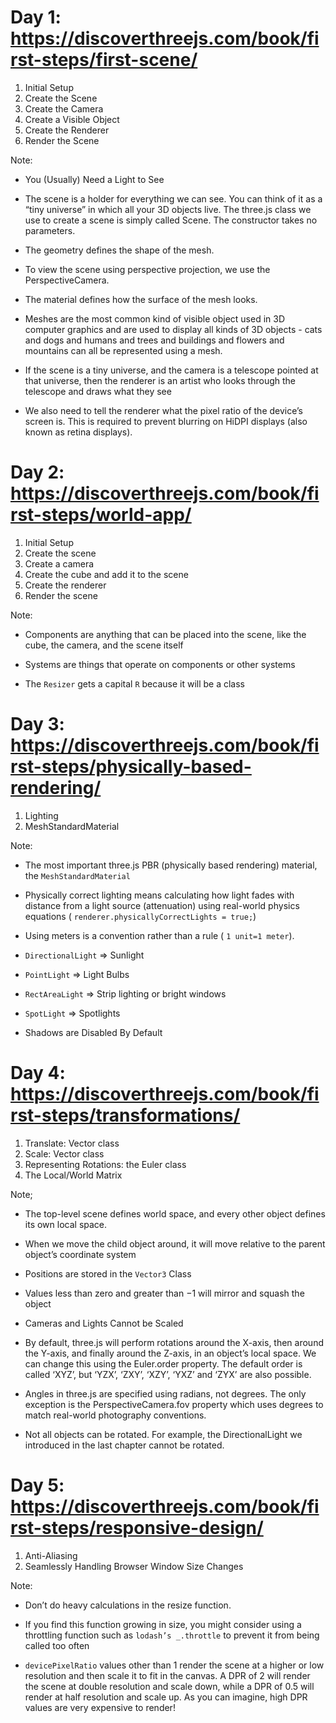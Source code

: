 # Day 1: https://discoverthreejs.com/book/first-steps/first-scene/

1. Initial Setup
2. Create the Scene
3. Create the Camera
4. Create a Visible Object
5. Create the Renderer
6. Render the Scene

Note:

- You (Usually) Need a Light to See
- The scene is a holder for everything we can see.
  You can think of it as a “tiny universe” in which all your 3D objects live.
  The three.js class we use to create a scene is simply called Scene.
  The constructor takes no parameters.

- The geometry defines the shape of the mesh.

- To view the scene using perspective projection, we use the PerspectiveCamera.

- The material defines how the surface of the mesh looks.

- Meshes are the most common kind of visible object used in 3D computer graphics
  and are used to display all kinds of 3D objects -
  cats and dogs and humans and trees and buildings and flowers and mountains can all be represented using a mesh.

- If the scene is a tiny universe,
  and the camera is a telescope pointed at that universe,
  then the renderer is an artist who looks through the telescope and draws what they see

- We also need to tell the renderer what the pixel ratio of the device’s screen is.
  This is required to prevent blurring on HiDPI displays (also known as retina displays).

# Day 2: https://discoverthreejs.com/book/first-steps/world-app/

1. Initial Setup
2. Create the scene
3. Create a camera
4. Create the cube and add it to the scene
5. Create the renderer
6. Render the scene

Note:

- Components are anything that can be placed into the scene, like the cube, the camera, and the scene itself

- Systems are things that operate on components or other systems

- The `Resizer` gets a capital `R` because it will be a class

# Day 3: https://discoverthreejs.com/book/first-steps/physically-based-rendering/

1. Lighting
2. MeshStandardMaterial

Note:

- The most important three.js PBR (physically based rendering) material, the `MeshStandardMaterial`

- Physically correct lighting means calculating how light fades with distance from a light source (attenuation) using real-world physics equations ( `renderer.physicallyCorrectLights = true;`)

- Using meters is a convention rather than a rule ( `1 unit=1 meter`).

- `DirectionalLight` => Sunlight

- `PointLight` => Light Bulbs

- `RectAreaLight` => Strip lighting or bright windows

- `SpotLight` => Spotlights

- Shadows are Disabled By Default

# Day 4: https://discoverthreejs.com/book/first-steps/transformations/

1. Translate: Vector class
2. Scale: Vector class
3. Representing Rotations: the Euler class
4. The Local/World Matrix

Note;

- The top-level scene defines world space, and every other object defines its own local space.

- When we move the child object around, it will move relative to the parent object’s coordinate system

- Positions are stored in the `Vector3` Class

- Values less than zero and greater than −1 will mirror and squash the object

- Cameras and Lights Cannot be Scaled

- By default, three.js will perform rotations around the X-axis, then around the Y-axis, and finally around the Z-axis, in an object’s local space. We can change this using the Euler.order property. The default order is called ‘XYZ’, but ‘YZX’, ‘ZXY’, ‘XZY’, ‘YXZ’ and ‘ZYX’ are also possible.

- Angles in three.js are specified using radians, not degrees. The only exception is the PerspectiveCamera.fov property which uses degrees to match real-world photography conventions.

- Not all objects can be rotated. For example, the DirectionalLight we introduced in the last chapter cannot be rotated.

# Day 5: https://discoverthreejs.com/book/first-steps/responsive-design/

1. Anti-Aliasing
2. Seamlessly Handling Browser Window Size Changes

Note: 

- Don’t do heavy calculations in the resize function.

- If you find this function growing in size, you might consider using a throttling function such as `lodash’s _.throttle` to prevent it from being called too often

- `devicePixelRatio` values other than 1 render the scene at a higher or low resolution and then scale it to fit in the canvas. A DPR of 2 will render the scene at double resolution and scale down, while a DPR of 0.5 will render at half resolution and scale up. As you can imagine, high DPR values are very expensive to render!